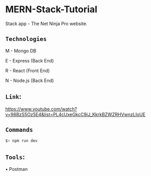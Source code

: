 # MERN-Stack-Tutorial
Stack app -  The Net Ninja Pro website.


## `Technologies`

M - Mongo DB

E - Express (Back End)

R - React (Front End)

N - Node.js (Back End)


## `Link`:
https://www.youtube.com/watch?v=98BzS5Oz5E4&list=PL4cUxeGkcC9iJ_KkrkBZWZRHVwnzLIoUE


## `Commands`

```sh
$> npm run dev
```

## `Tools`:

• Postman
